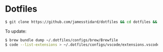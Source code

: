 # Dotfiles

```sh
$ git clone https://github.com/jamesstidard/dotfiles && cd dotfiles && ./install
```

To update:

```sh
$ brew bundle dump ~/.dotfiles/configs/brew/Brewfile
$ code --list-extensions > ~/.dotfiles/configs/vscode/extensions.vscodefile
```

